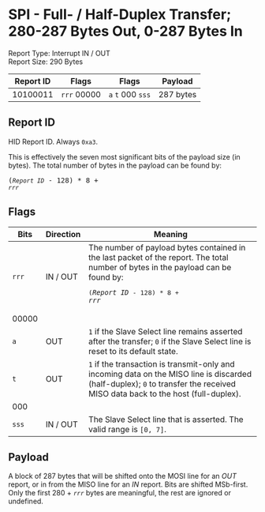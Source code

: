 
# SPI - Full- / Half-Duplex Transfer; 280-287 Bytes Out, 0-287 Bytes In
Report Type: Interrupt IN / OUT<br />
Report Size: 290 Bytes

| Report ID | Flags | Flags | Payload |
|-----------|-------|-------|---------|
| 10100011 | `rrr`&nbsp;00000 | `a`&nbsp;`t`&nbsp;000&nbsp;`sss` | 287 bytes |

## Report ID
HID Report ID.  Always `0xa3`.

This is effectively the seven most significant bits of the payload size (in bytes).  The total number of bytes in the payload can be found by: <pre>(*`Report ID`* - 128) * 8 + *`rrr`*</pre>

## Flags
| Bits  | Direction | Meaning |
|-------|-----------|---------|
| `rrr` | IN / OUT  | The number of payload bytes contained in the last packet of the report.  The total number of bytes in the payload can be found by: <pre>(*`Report ID`* - 128) * 8 + *`rrr`*</pre> |
| 00000 |          |                                                                       |
| `a`   | OUT      | `1` if the Slave Select line remains asserted after the transfer; `0` if the Slave Select line is reset to its default state. |
| `t`   | OUT      | `1` if the transaction is transmit-only and incoming data on the MISO line is discarded (half-duplex); `0` to transfer the received MISO data back to the host (full-duplex). |
| 000   |          |                                                                       |
| `sss` | IN / OUT | The Slave Select line that is asserted.  The valid range is `[0, 7]`. |

## Payload
A block of 287 bytes that will be shifted onto the MOSI line for an *OUT* report, or in from the MISO line for an *IN* report.  Bits are shifted MSb-first.  Only the first 280 + *`rrr`* bytes are meaningful, the rest are ignored or undefined.
